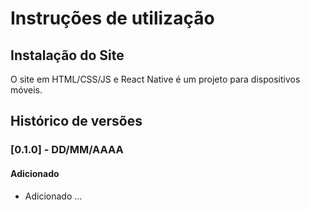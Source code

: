# Instruções de utilização

## Instalação do Site

O site em HTML/CSS/JS  e React Native é um projeto para dispositivos móveis.

## Histórico de versões

### [0.1.0] - DD/MM/AAAA
#### Adicionado
- Adicionado ...
